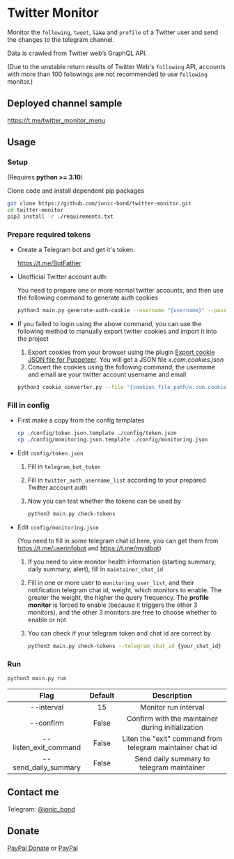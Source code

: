 # Twitter Monitor

Monitor the `following`, `tweet`, ~~`like`~~ and `profile` of a Twitter user and send the changes to the telegram channel.

Data is crawled from Twitter web’s GraphQL API.

(Due to the unstable return results of Twitter Web's `following` API, accounts with more than 100 followings are not recommended to use `following` monitor.)

## Deployed channel sample

https://t.me/twitter_monitor_menu

## Usage

### Setup

(Requires **python >= 3.10**)

Clone code and install dependent pip packages

```bash
git clone https://github.com/ionic-bond/twitter-monitor.git
cd twitter-monitor
pip3 install -r ./requirements.txt
```

### Prepare required tokens

- Create a Telegram bot and get it's token:

  https://t.me/BotFather

- Unofficial Twitter account auth:

    You need to prepare one or more normal twitter accounts, and then use the following command to generate auth cookies

    ```bash
    python3 main.py generate-auth-cookie --username "{username}" --password "{password}"
    ```

- If you failed to login using the above command, you can use the following method to manually export twitter cookies and import it into the project
  1. Export cookies from your browser using the plugin [Export cookie JSON file for Puppeteer](https://chromewebstore.google.com/detail/export-cookie-json-file-f/nmckokihipjgplolmcmjakknndddifde?hl=en). You will get a JSON file *x.com.cookies.json*
  2. Convert the cookies using the following command, the username and email are your twitter account username and email

    ```bash
    python3 cookie_converter.py --file "{cookies_file_path/x.com.cookies.json}" --username "{username}" --email "{email}"
    ```

### Fill in config

- First make a copy from the config templates

  ```bash
  cp ./config/token.json.template ./config/token.json
  cp ./config/monitoring.json.template ./config/monitoring.json
  ```

- Edit `config/token.json`

  1. Fill in `telegram_bot_token`

  2. Fill in `twitter_auth_username_list` according to your prepared Twitter account auth

  3. Now you can test whether the tokens can be used by
      ```bash
      python3 main.py check-tokens
      ```

- Edit `config/monitoring.json`

  (You need to fill in some telegram chat id here, you can get them from https://t.me/userinfobot and https://t.me/myidbot)

  1. If you need to view monitor health information (starting summary, daily summary, alert), fill in `maintainer_chat_id`

  2. Fill in one or more user to `monitoring_user_list`, and their notification telegram chat id, weight, which monitors to enable. The greater the weight, the higher the query frequency. The **profile monitor** is forced to enable (because it triggers the other 3 monitors), and the other 3 monitors are free to choose whether to enable or not

  3. You can check if your telegram token and chat id are correct by
      ```bash
      python3 main.py check-tokens --telegram_chat_id {your_chat_id}
      ```

### Run

```bash
python3 main.py run
```
|         Flag          | Default |                        Description                        |
| :-------------------: | :-----: | :-------------------------------------------------------: |
|      --interval       |   15    |                   Monitor run interval                    |
|       --confirm       |  False  |     Confirm with the maintainer during initialization     |
| --listen_exit_command |  False  | Liten the "exit" command from telegram maintainer chat id |
| --send_daily_summary  |  False  |         Send daily summary to telegram maintainer         |

## Contact me

Telegram: [@ionic_bond](https://t.me/ionic_bond)

## Donate

[PayPal Donate](https://www.paypal.com/donate/?hosted_button_id=D5DRBK9BL6DUA) or [PayPal](https://paypal.me/ionicbond3)
